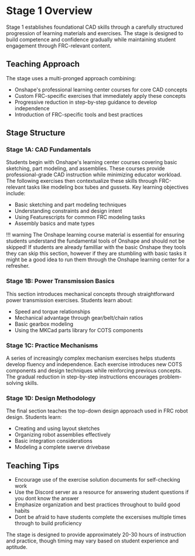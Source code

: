 # Stage 1 Overview

Stage 1 establishes foundational CAD skills through a carefully structured progression of learning materials and exercises. The stage is designed to build competence and confidence gradually while maintaining student engagement through FRC-relevant content.

## Teaching Approach
The stage uses a multi-pronged approach combining:
- Onshape's professional learning center courses for core CAD concepts
- Custom FRC-specific exercises that immediately apply these concepts
- Progressive reduction in step-by-step guidance to develop independence
- Introduction of FRC-specific tools and best practices

## Stage Structure

### Stage 1A: CAD Fundamentals
Students begin with Onshape's learning center courses covering basic sketching, part modeling, and assemblies. These courses provide professional-grade CAD instruction while minimizing educator workload. The following exercises then contextualize these skills through FRC-relevant tasks like modeling box tubes and gussets. Key learning objectives include:

- Basic sketching and part modeling techniques
- Understanding constraints and design intent
- Using Featurescripts for common FRC modeling tasks
- Assembly basics and mate types

!!! warning
    The Onshape learning course material is essential for ensuring students understand the fundamental tools of Onshape and should not be skipped! If students are already familliar with the basic Onshape they tools they can skip this section, however if they are stumbling with basic tasks it might be a good idea to run them through the Onshape learning center for a refresher.

### Stage 1B: Power Transmission Basics
This section introduces mechanical concepts through straightforward power transmission exercises. Students learn about:

- Speed and torque relationships
- Mechanical advantage through gear/belt/chain ratios
- Basic gearbox modeling
- Using the MKCad parts library for COTS components

### Stage 1C: Practice Mechanisms
A series of increasingly complex mechanism exercises helps students develop fluency and independence. Each exercise introduces new COTS components and design techniques while reinforcing previous concepts. The gradual reduction in step-by-step instructions encourages problem-solving skills.

### Stage 1D: Design Methodology
The final section teaches the top-down design approach used in FRC robot design. Students learn:

- Creating and using layout sketches
- Organizing robot assemblies effectively 
- Basic integration considerations
- Modeling a complete swerve drivebase

## Teaching Tips
- Encourage use of the exercise solution documents for self-checking work
- Use the Discord server as a resource for answering student questions if you dont know the answer
- Emphasize organization and best practices throughout to build good habits
- Dont be afraid to have students complete the excersises multiple times through to build proficiency

The stage is designed to provide approximately 20-30 hours of instruction and practice, though timing may vary based on student experience and aptitude.